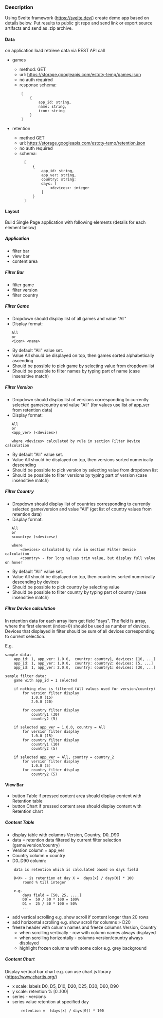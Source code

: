 ### Description

Using Svelte framework (https://svelte.dev/) create demo app based on details below.
Put results to public git repo and send link or export source artifacts and send as .zip archive.


#### Data
on application load retrieve data via REST API call

- games
    - method: GET
    - url: https://storage.googleapis.com/estoty-temp/games.json
    - no auth required
    - response schema: 
    ```
        [
            {
                app_id: string, 
                name: string, 
                icon: string
            }
        ]
    ```


- retention
    - method GET
    - url: https://storage.googleapis.com/estoty-temp/retention.json
    - no auth required
    - schema: 
      ```
        [
            {
                app_id: string,
                app_ver: string,
                country: string:
                days: [
                    <devices>: integer
                ]
            }
        ]
      ```

#### Layout
Build Single Page application with following elements (details for each element below)

##### Application
- filter bar
- view bar
- content area

##### Filter Bar
- filter game
- filter version
- filter country

##### Filter Game
- Dropdown should display list of all games and value "All"
- Display format:
 ```
    All
    or
    <icon> <name>
```
- By default "All" value set.
- Value All should be displayed on top, then games sorted alphabetically ascending
- Should be possible to pick game by selecting value from dropdown list
- Should be possible to filter names by typing part of name (case insensitive match)

##### Filter Version
- Dropdown should display list of versions corresponding to currently selected game/country and value "All"
  (for values use list of app_ver from retention data)
- Display format:
 ```
    All
    or
    <app_ver> (<devices>)

    where <devices> calculated by rule in section Filter Device calculation
```
- By default "All" value set.
- Value All should be displayed on top, then versions sorted numerically descending
- Should be possible to pick version by selecting value from dropdown list
- Should be possible to filter versions by typing part of version (case insensitive match)

##### Filter Country
- Dropdown should display list of countries corresponding to currently selected game/version and value "All"
  (get list of country values from retention data)
- Display format:
 ```
    All
    or
    <country> (<devices>)

    where 
        <devices> calculated by rule in section Filter Device calculation
        <country> - for long values trim value, but display full value on hover
```
- By default "All" value set.
- Value All should be displayed on top, then countries sorted numerically descending by devices
- Should be possible to pick country by selecting value
- Should be possible to filter country by typing part of country (case insensitive match)


##### Filter Device calculation
In retention data for each array item get field "days".
The field is array, where the first element (index=0) should be used as number of devices.
Devices that displayed in filter should be sum of all devices corresponding to current selection.

E.g.
```
sample data:
    app_id: 1, app_ver: 1.0.0,  country: country1, devices: [10, ...]
    app_id: 1, app_ver: 1.0.0,  country: country2: devices: [5, ...]
    app_id: 1, app_ver: 2.0.0,  country: country1: devices: [20, ...]

sample filter data:
    game with app_id = 1 selected

    if nothing else is filtered (All values used for version/country)
        for version filter display
            1.0.0 (15)
            2.0.0 (20)

        for country filter display
            country1 (30)
            country2 (5)
    
    if selected app_ver = 1.0.0, country = All
        for version filter display
            1.0.0 (15)
        for country filter display
            country1 (10)
            country2 (5)

    if selected app_ver = All, country = country_2
        for version filter display
            1.0.0 (5)
        for country filter display
            country2 (5)
```


#### View Bar
- button Table
    if pressed content area should display content with Retention table
- button Chart
    if pressed content area should display content with Retention chart


##### Content Table
- display table with columns Version, Country, D0..D90
- data = retention data filtered by current filter selection (game/version/country)
- Version column = app_ver
- Country column = country
- D0..D90 column:
```
    data is retention which is calculated based on days field

    D<X> - is retention at day X =  days[x] / days[0] * 100
        round % till integer

    e.g.
        days field = [50, 25, ....]
        D0 =  50 / 50 * 100 = 100%
        D1 =  25 / 50 * 100 = 50%
        ...
```
- add vertical scrolling e.g. show scroll if content longer than 20 rows
- add horizontal scrolling e.g. show scroll for columns > D20
- freeze header with column names and freeze columns Version, Country
    - when scrolling vertically - row with column names always displayed
    - when scrolling horizontally - columns version/country always displayed
    - highlight frozen columns with some color e.g. grey background

##### Content Chart
Display vertical bar chart  e.g. can use chart.js library (https://www.chartjs.org/)
- x scale: labels D0, D5, D10, D20, D25, D30, D60, D90
- y scale: retention % [0..100]
- series - versions
- series value retention at specified day
    ```
        retention =  (days[x] / days[0]) * 100
    ```